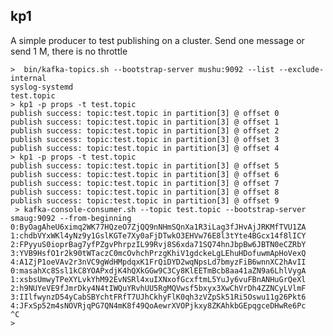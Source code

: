  ## kp1

A simple producer to test publishing on a cluster.  Send one message or send 1 M, there is no throttle

    >  bin/kafka-topics.sh --bootstrap-server mushu:9092 --list --exclude-internal
    syslog-systemd
    test.topic
    > kp1 -p props -t test.topic
    publish success: topic:test.topic in partition[3] @ offset 0
    publish success: topic:test.topic in partition[3] @ offset 1
    publish success: topic:test.topic in partition[3] @ offset 2
    publish success: topic:test.topic in partition[3] @ offset 3
    publish success: topic:test.topic in partition[3] @ offset 4
    > kp1 -p props -t test.topic
    publish success: topic:test.topic in partition[3] @ offset 5
    publish success: topic:test.topic in partition[3] @ offset 6
    publish success: topic:test.topic in partition[3] @ offset 7
    publish success: topic:test.topic in partition[3] @ offset 8
    publish success: topic:test.topic in partition[3] @ offset 9
     > kafka-console-consumer.sh --topic test.topic --bootstrap-server smaug:9092 --from-beginning
    0:ByOagAheU6ximq2WK77HQzeO7ZjQQ9nNHmSQnXa1R3iLag3fJHvAjJRKMfTVU1ZA
    1:chdbVYxWKl4yNz9y1GslKGTe7Xy0aFjDTwkO3EHVw76E8l3tYte4BGcx14f8lICY
    2:FPyyuS0ioprBag7yfPZgvPhrpzIL99Rvj8S6xda71SQ74hnJbpBw6JBTN0eCZRbY
    3:YVB9HsfO1r2k90tWTaczC0mcOvhchPrzgKhiV1gdckeLgLEhuHDofuwmApHoVexQ
    4:A1ZjP1oeVAv2r3nVC9gWdHMpdqxK1FrQiDYD2wqNpsLd7bmyzFiB6wnnXC2hAvII
    0:masahXc8Ssl1kC8YOAPxdjK4hQXkGGw9C3Cy8KlEETmBcb8aa41aZN9a6LhlVygA
    1:xsbsUmwyTPeXYLvkYhM92EvNSRl4xuIXNxofGcxftmL5YuJy6vuFBnANHuGrQeXl
    2:h9NUYeVE9fJmrDky4N4tIWQuYRvhUU5RgMQVwsf5bxyx3XwChVrDh4ZZNCyLVlmF
    3:IIlfwynzD54yCabSBYchtFRfT7UJhCkhyFlK0qh3zVZpSk51Ri5Oswu11g26Pkt6
    4:JFxSp52m4sNOVRjqPG7QN4mK8f49QoAewrXVOPjkxy8ZKAhkbGEpqgceDHwRe6Pc
    ^C
    >
